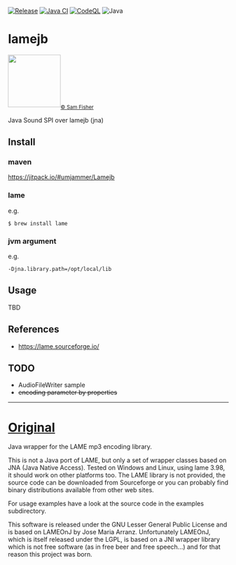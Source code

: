 [![Release](https://jitpack.io/v/umjammer/Lamejb.svg)](https://jitpack.io/#umjammer/Lamejb)
[![Java CI](https://github.com/umjammer/Lamejb/actions/workflows/maven.yml/badge.svg)](https://github.com/umjammer/Lamejb/actions/workflows/maven.yml)
[![CodeQL](https://github.com/umjammer/Lamejb/actions/workflows/codeql.yml/badge.svg)](https://github.com/umjammer/Lamejb/actions/workflows/codeql-analysis.yml)
![Java](https://img.shields.io/badge/Java-17-b07219)

# lamejb

<img src="https://lame.sourceforge.io/images/logo.gif" width="120" /><sub><a href="http://www.brightercreative.co.uk/">© Sam Fisher</a></sub>

Java Sound SPI over lamejb (jna)

## Install

### maven

 https://jitpack.io/#umjammer/Lamejb

### lame

e.g.

```shell
$ brew install lame
```

### jvm argument

e.g.

`-Djna.library.path=/opt/local/lib`

## Usage

TBD

## References

* https://lame.sourceforge.io/

## TODO

* AudioFileWriter sample
* ~~encoding parameter by properties~~

---

# [Original](https://sourceforge.net/projects/lamejb/)

Java wrapper for the LAME mp3 encoding library. 

This is not a Java port of LAME, but only a set of wrapper classes based on 
JNA (Java Native Access). Tested on Windows and Linux, using lame 3.98, it 
should work on other platforms too.
The LAME library is not provided, the source code can be downloaded from Sourceforge 
or you can probably find binary distributions available from other web sites.  

For usage examples have a look at the source code in the examples subdirectory.

This software is released under the GNU Lesser General Public License and is
based on LAMEOnJ by Jose Maria Arranz. Unfortunately LAMEOnJ, which is itself 
released under the LGPL, is based on a JNI wrapper library which is not free 
software (as in free beer and free speech...) and for that reason this project 
was born.
